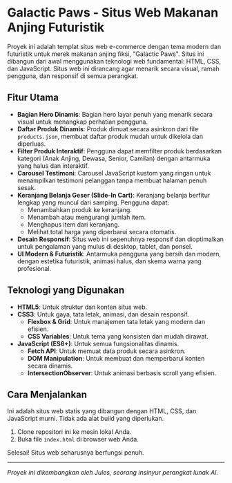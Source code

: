 # Galactic Paws - Situs Web Makanan Anjing Futuristik

Proyek ini adalah templat situs web e-commerce dengan tema modern dan futuristik untuk merek makanan anjing fiksi, "Galactic Paws". Situs ini dibangun dari awal menggunakan teknologi web fundamental: HTML, CSS, dan JavaScript. Situs web ini dirancang agar menarik secara visual, ramah pengguna, dan responsif di semua perangkat.

## Fitur Utama

-   **Bagian Hero Dinamis**: Bagian hero layar penuh yang menarik secara visual untuk menangkap perhatian pengguna.
-   **Daftar Produk Dinamis**: Produk dimuat secara asinkron dari file `products.json`, membuat daftar produk mudah untuk dikelola dan diperluas.
-   **Filter Produk Interaktif**: Pengguna dapat memfilter produk berdasarkan kategori (Anak Anjing, Dewasa, Senior, Camilan) dengan antarmuka yang halus dan interaktif.
-   **Carousel Testimoni**: Carousel JavaScript kustom yang ringan untuk menampilkan testimoni pelanggan tanpa membuat halaman penuh sesak.
-   **Keranjang Belanja Geser (Slide-In Cart)**: Keranjang belanja berfitur lengkap yang muncul dari samping. Pengguna dapat:
    -   Menambahkan produk ke keranjang.
    -   Menambah atau mengurangi jumlah item.
    -   Menghapus item dari keranjang.
    -   Melihat total harga yang diperbarui secara otomatis.
-   **Desain Responsif**: Situs web ini sepenuhnya responsif dan dioptimalkan untuk pengalaman yang mulus di desktop, tablet, dan ponsel.
-   **UI Modern & Futuristik**: Antarmuka pengguna yang bersih dan modern, dengan estetika futuristik, animasi halus, dan skema warna yang profesional.

## Teknologi yang Digunakan

-   **HTML5**: Untuk struktur dan konten situs web.
-   **CSS3**: Untuk gaya, tata letak, animasi, dan desain responsif.
    -   **Flexbox & Grid**: Untuk manajemen tata letak yang modern dan efisien.
    -   **CSS Variables**: Untuk tema yang konsisten dan mudah dirawat.
-   **JavaScript (ES6+)**: Untuk semua fungsionalitas dinamis.
    -   **Fetch API**: Untuk memuat data produk secara asinkron.
    -   **DOM Manipulation**: Untuk membuat dan memperbarui konten secara dinamis.
    -   **IntersectionObserver**: Untuk animasi berbasis scroll yang efisien.

## Cara Menjalankan

Ini adalah situs web statis yang dibangun dengan HTML, CSS, dan JavaScript murni. Tidak ada alat build yang diperlukan.

1.  Clone repositori ini ke mesin lokal Anda.
2.  Buka file `index.html` di browser web Anda.

Selesai! Situs web seharusnya berfungsi penuh.

---
*Proyek ini dikembangkan oleh Jules, seorang insinyur perangkat lunak AI.*